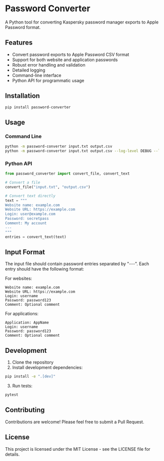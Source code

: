 # Password Converter

A Python tool for converting Kaspersky password manager exports to Apple Password format.

## Features

- Convert password exports to Apple Password CSV format
- Support for both website and application passwords
- Robust error handling and validation
- Detailed logging
- Command-line interface
- Python API for programmatic usage

## Installation

```bash
pip install password-converter
```

## Usage

### Command Line

```bash
python -m password-converter input.txt output.csv
python -m password-converter input.txt output.csv --log-level DEBUG --log-file convert.log
```

### Python API

```python
from password_converter import convert_file, convert_text

# Convert a file
convert_file("input.txt", "output.csv")

# Convert text directly
text = """
Website name: example.com
Website URL: https://example.com
Login: user@example.com
Password: secretpass
Comment: My account
---
"""
entries = convert_text(text)
```

## Input Format

The input file should contain password entries separated by "---". Each entry should have the following format:

For websites:
```
Website name: example.com
Website URL: https://example.com
Login: username
Password: password123
Comment: Optional comment
```

For applications:
```
Application: AppName
Login: username
Password: password123
Comment: Optional comment
```

## Development

1. Clone the repository
2. Install development dependencies:
```bash
pip install -e ".[dev]"
```
3. Run tests:
```bash
pytest
```

## Contributing

Contributions are welcome! Please feel free to submit a Pull Request.

## License

This project is licensed under the MIT License - see the LICENSE file for details.